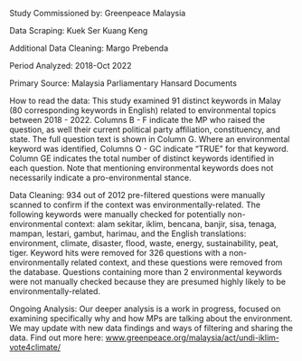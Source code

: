 Study Commissioned by: Greenpeace Malaysia

Data Scraping: Kuek Ser Kuang Keng

Additional Data Cleaning: Margo Prebenda

Period Analyzed: 2018-Oct 2022

Primary Source: Malaysia Parliamentary Hansard Documents

How to read the data: This study examined 91 distinct keywords in Malay (80 corresponding keywords in English) related to environmental topics between 2018 - 2022. Columns B - F indicate the MP who raised the question, as well their current political party affiliation, constituency, and state. The full question text is shown in Column G. Where an environmental keyword was identified, Columns O - GC indicate “TRUE” for that keyword. Column GE indicates the total number of distinct keywords identified in each question. Note that mentioning environmental keywords does not necessarily indicate a pro-environmental stance. 

Data Cleaning: 934 out of 2012 pre-filtered questions were manually scanned to confirm if the context was environmentally-related. The following keywords were manually checked for potentially non-environmental context: alam sekitar, iklim, bencana, banjir, sisa, tenaga, mampan, lestari, gambut, harimau, and the English translations: environment, climate, disaster, flood, waste, energy, sustainability, peat, tiger. Keyword hits were removed for 326 questions with a non-environmentally related context, and these questions were removed from the database. Questions containing more than 2 environmental keywords were not manually checked because they are presumed highly likely to be environmentally-related. 

Ongoing Analysis: Our deeper analysis is a work in progress, focused on examining specifically why and how MPs are talking about the environment. We may update with new data findings and ways of filtering and sharing the data. Find out more here:  www.greenpeace.org/malaysia/act/undi-iklim-vote4climate/
